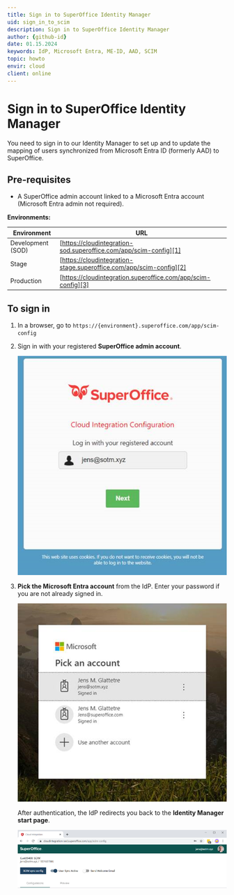 ```yaml
---
title: Sign in to SuperOffice Identity Manager
uid: sign_in_to_scim
description: Sign in to SuperOffice Identity Manager
author: {github-id}
date: 01.15.2024
keywords: IdP, Microsoft Entra, ME-ID, AAD, SCIM
topic: howto
envir: cloud
client: online
---
```


# Sign in to SuperOffice Identity Manager

You need to sign in to our Identity Manager to set up and to update the mapping of users synchronized from Microsoft Entra ID (formerly AAD) to SuperOffice.

## Pre-requisites

* A SuperOffice admin account linked to a Microsoft Entra account (Microsoft Entra admin not required).

**Environments:**

| Environment | URL |
| ------------- | ------------- |
| Development (SOD) | [https://cloudintegration-sod.superoffice.com/app/scim-config][1] |
| Stage | [https://cloudintegration-stage.superoffice.com/app/scim-config][2] |
| Production | [https://cloudintegration.superoffice.com/app/scim-config][3] |

## To sign in

1. In a browser, go to `https://{environment}.superoffice.com/app/scim-config`

2. Sign in with your registered **SuperOffice admin account**.

    ![Sign-in dialog -screenshot][img1]
3. **Pick the Microsoft Entra account** from the IdP. Enter your password if you are not already signed in.

    ![x -screenshot][img2]

    After authentication, the IdP redirects you back to the **Identity Manager start page**.

    ![x -screenshot][img3]

<!-- Referenced links -->
[1]: https://cloudintegration-sod.superoffice.com/app/scim-config
[2]: https://cloudintegration-stage.superoffice.com/app/scim-config
[3]: https://cloudintegration.superoffice.com/app/scim-config

<!-- Referenced images -->
[img1]: media/im-sign-in-dialog.png
[img2]: media/im-federation-dialog.png
[img3]: media/1st-im-sign-in-ok.png
